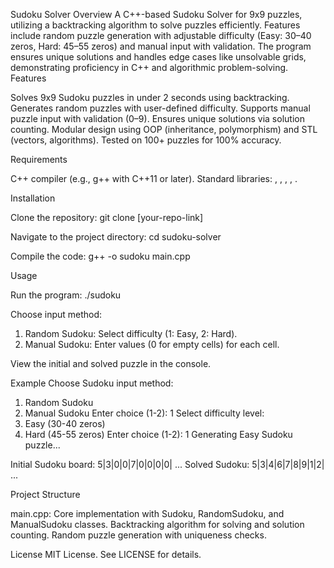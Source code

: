 Sudoku Solver
Overview
A C++-based Sudoku Solver for 9x9 puzzles, utilizing a backtracking algorithm to solve puzzles efficiently. Features include random puzzle generation with adjustable difficulty (Easy: 30–40 zeros, Hard: 45–55 zeros) and manual input with validation. The program ensures unique solutions and handles edge cases like unsolvable grids, demonstrating proficiency in C++ and algorithmic problem-solving.
Features

Solves 9x9 Sudoku puzzles in under 2 seconds using backtracking.
Generates random puzzles with user-defined difficulty.
Supports manual puzzle input with validation (0–9).
Ensures unique solutions via solution counting.
Modular design using OOP (inheritance, polymorphism) and STL (vectors, algorithms).
Tested on 100+ puzzles for 100% accuracy.

Requirements

C++ compiler (e.g., g++ with C++11 or later).
Standard libraries: <iostream>, <vector>, <algorithm>, <cstdlib>, <ctime>.

Installation

Clone the repository:  git clone [your-repo-link]


Navigate to the project directory:  cd sudoku-solver


Compile the code:  g++ -o sudoku main.cpp



Usage

Run the program:  ./sudoku


Choose input method:
1. Random Sudoku: Select difficulty (1: Easy, 2: Hard).
2. Manual Sudoku: Enter values (0 for empty cells) for each cell.


View the initial and solved puzzle in the console.

Example
Choose Sudoku input method:
1. Random Sudoku
2. Manual Sudoku
Enter choice (1-2): 1
Select difficulty level:
1. Easy (30-40 zeros)
2. Hard (45-55 zeros)
Enter choice (1-2): 1
Generating Easy Sudoku puzzle...

Initial Sudoku board:
5|3|0|0|7|0|0|0|0|
...
Solved Sudoku:
5|3|4|6|7|8|9|1|2|
...

Project Structure

main.cpp: Core implementation with Sudoku, RandomSudoku, and ManualSudoku classes.
Backtracking algorithm for solving and solution counting.
Random puzzle generation with uniqueness checks.
 
License
MIT License. See LICENSE for details.
